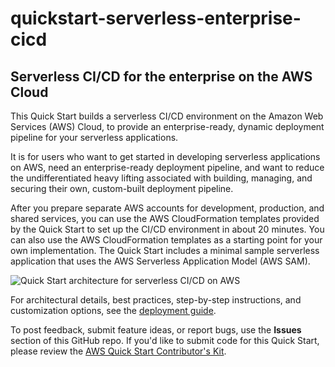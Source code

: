 # quickstart-serverless-enterprise-cicd
## Serverless CI/CD for the enterprise on the AWS Cloud

This Quick Start builds a serverless CI/CD environment on the Amazon Web Services (AWS) Cloud, to provide an enterprise-ready, dynamic deployment pipeline for your serverless applications.

It is for users who want to get started in developing serverless applications on AWS, need an enterprise-ready deployment pipeline, and want to reduce the undifferentiated heavy lifting associated with building, managing, and securing their own, custom-built deployment pipeline. 

After you prepare separate AWS accounts for development, production, and shared services, you can use the AWS CloudFormation templates provided by the Quick Start to set up the CI/CD environment in about 20 minutes.
You can also use the AWS CloudFormation templates as a starting point for your own implementation.
The Quick Start includes a minimal sample serverless application that uses the AWS Serverless Application Model (AWS SAM).

![Quick Start architecture for serverless CI/CD on AWS](https://d0.awsstatic.com/partner-network/QuickStart/datasheets/trek10-serverless-cicd-architecture-diagram.png)

For architectural details, best practices, step-by-step instructions, and customization options, see the 
[deployment guide](https://fwd.aws/53avp).

To post feedback, submit feature ideas, or report bugs, use the **Issues** section of this GitHub repo.
If you'd like to submit code for this Quick Start, please review the [AWS Quick Start Contributor's Kit](https://aws-quickstart.github.io/). 
